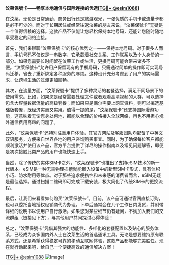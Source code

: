 **汶莱保號卡——畅享本地通信与国际连接的优选[[TG💪+ @esim1088](https://t.me/s/esim1088)]**

在汶莱，无论是日常通勤、商务出行还是旅游观光，一张优质的手机卡或流量卡都是必不可少的。而对于长期居住或经常往返汶莱的朋友来说，“汶莱保號卡”无疑是一个值得信赖的选择。这款产品不仅能让您轻松保持本地号码，还能让您随时随地享受稳定的网络连接。

首先，我们来聊聊“汶莱保號卡”的核心优势之一——保持本地号码。对于很多人而言，手机号码不仅仅是一串数字，它承载着社交关系、工作联系以及个人身份的一部分。如果您需要长时间留在汶莱工作或生活，更换号码可能会带来诸多不便。“汶莱保號卡”允许用户保留现有的手机号码，只需通过简单的操作即可实现号码迁移，省去了重新绑定各种服务的麻烦。这种设计充分考虑到了用户的实际需求，让跨境生活的过渡更加顺畅。

其次，在流量方面，“汶莱保號卡”提供了多种灵活的套餐选择，满足不同场景下的使用需求。比如，如果您是经常需要处理文件或者观看高清视频的人群，可以选择包含大容量数据流量的高级套餐；而如果只是偶尔需要上网查资料，则可以挑选基础版套餐，既经济实惠又实用。值得一提的是，“汶莱保號卡”还支持国际漫游功能，这意味着无论您身处何地，都能以合理的价格接入全球网络，再也不用担心境外通信费用高昂的问题了。

此外，“汶莱保號卡”还特别注重用户体验，其官方网站及客服团队均配备了中英文双语服务，方便来自世界各地的用户咨询购买事宜。同时，为了确保每位客户都能顺利激活并使用该产品，官方平台提供了详尽的操作指南以及常见问题解答，即便是初次接触此类产品的用户也能快速上手。

当然，除了传统的实体SIM卡之外，“汶莱保號卡”也推出了支持eSIM技术的新一代版本。eSIM是一种无需物理插槽就能嵌入设备中的新型SIM卡形式，具有体积小巧、防水耐用等优点。对于那些追求便携性和未来感的消费者而言，eSIM无疑是最佳选择。通过扫描二维码即可完成下载安装，极大简化了传统SIM卡的更换流程。

最后，让我们来看看如何购买“汶莱保號卡”。目前，该产品可通过官网直接订购，也可以委托当地授权经销商代为办理。下单后通常会在几个工作日内发货，并附带详细的说明书以便用户自行激活。如果您对某些细节仍有疑问，不妨加入我们的交流群组（链接见下方），与其他用户共同探讨心得体验！

总之，“汶莱保號卡”凭借其强大的功能性、多样化的套餐配置以及贴心的服务体系，已经成为众多国内外人士在汶莱生活的首选通讯工具。无论是想要维持原有联系方式，还是希望获得稳定可靠的移动互联网体验，这款产品都能够完美胜任。现在就行动起来吧，给自己一个便捷高效的通信解决方案！ 

[[TG💪+ @esim1088](https://t.me/s/esim1088) ![Image](https://i.postimg.cc/4NQfJmqS/Snipaste-2025-05-13-00-14-12.png)]